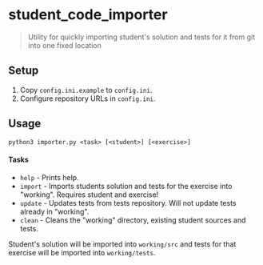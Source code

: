 # student_code_importer
> Utility for quickly importing student's solution and tests for it from git into one fixed location

## Setup
1. Copy `config.ini.example` to `config.ini`.
2. Configure repository URLs in `config.ini`.

## Usage
`python3 importer.py <task> [<student>] [<exercise>]`

#### Tasks

* `help` - Prints help.
* `import` - Imports students solution and tests for the exercise into "working". Requires student and exercise!
* `update` - Updates tests from tests repository. Will not update tests already in "working".
* `clean` - Cleans the "working" directory, existing student sources and tests.

Student's solution will be imported into `working/src` and tests for that exercise will be imported into `working/tests`.

